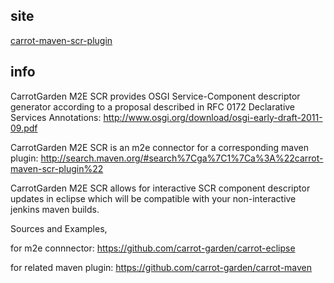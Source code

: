 
## site

[carrot-maven-scr-plugin](http://carrot-garden.github.com/carrot-maven/site/carrot-maven-scr-plugin/)

## info

 CarrotGarden M2E SCR provides OSGI Service-Component descriptor generator
 according to a proposal described in RFC 0172 Declarative Services Annotations:
 http://www.osgi.org/download/osgi-early-draft-2011-09.pdf

 CarrotGarden M2E SCR is an m2e connector for a corresponding maven plugin:
 http://search.maven.org/#search%7Cga%7C1%7Ca%3A%22carrot-maven-scr-plugin%22

 CarrotGarden M2E SCR allows for interactive SCR component descriptor updates
 in eclipse which will be compatible with your non-interactive jenkins maven builds.

 Sources and Examples,
 
 for m2e connnector:
 https://github.com/carrot-garden/carrot-eclipse
 
 for related maven plugin:
 https://github.com/carrot-garden/carrot-maven

